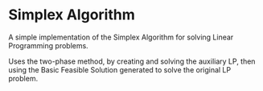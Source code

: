 Simplex Algorithm
======
A simple implementation of the Simplex Algorithm for solving Linear Programming problems.

Uses the two-phase method, by creating and solving the auxiliary LP, then using the Basic Feasible Solution generated to solve the original LP problem.
